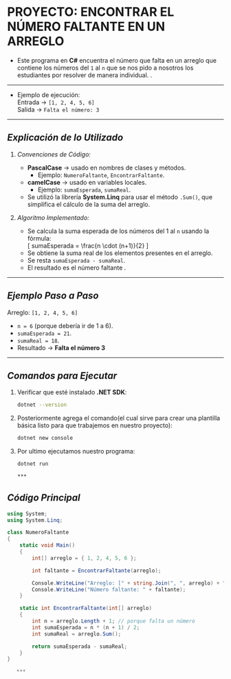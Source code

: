 # **PROYECTO: ENCONTRAR EL NÚMERO FALTANTE EN UN ARREGLO**
- Este programa en **C#** encuentra el número que falta en un arreglo que contiene los números del `1` al `n` que se nos pido a nosotros los estudiantes por resolver de manera individual.  .  
***
- Ejemplo de ejecución:  
  Entrada → `[1, 2, 4, 5, 6]`  
  Salida → `Falta el número: 3`  
***
## ***Explicación de lo Utilizado***
1. *Convenciones de Código:*
   - **PascalCase** → usado en nombres de clases y métodos.  
     - Ejemplo: `NumeroFaltante`, `EncontrarFaltante`.  
   - **camelCase** → usado en variables locales.  
     - Ejemplo: `sumaEsperada`, `sumaReal`.  
   - Se utilizó la librería **System.Linq** para usar el método `.Sum()`, que simplifica el cálculo de la suma del arreglo.  

2. *Algoritmo Implementado:*
   - Se calcula la suma esperada de los números del 1 al `n` usando la fórmula:  
     \[
     sumaEsperada = \frac{n \cdot (n+1)}{2}
     \]  
   - Se obtiene la suma real de los elementos presentes en el arreglo.  
   - Se resta `sumaEsperada - sumaReal`.  
   - El resultado es el número faltante .  

***

## ***Ejemplo Paso a Paso***
Arreglo: `[1, 2, 4, 5, 6]`  
- `n = 6` (porque debería ir de 1 a 6).  
- `sumaEsperada = 21`.  
- `sumaReal = 18`.  
- Resultado → **Falta el número 3**  

***
## ***Comandos para Ejecutar***

1. Verificar que esté instalado **.NET SDK**:
   ```bash
   dotnet --version

2. Posteriormente agrega el comando(el cual sirve para crear una plantilla básica listo para que trabajemos en nuestro proyecto):
    ```bash
   dotnet new console

3. Por ultimo ejecutamos nuestro programa:
    ```bash
   dotnet run

   ***

## ***Código Principal***
```csharp
using System;
using System.Linq;

class NumeroFaltante
{
    static void Main()
    {
        int[] arreglo = { 1, 2, 4, 5, 6 };

        int faltante = EncontrarFaltante(arreglo);

        Console.WriteLine("Arreglo: [" + string.Join(", ", arreglo) + "]");
        Console.WriteLine("Número faltante: " + faltante);
    }

    static int EncontrarFaltante(int[] arreglo)
    {
        int n = arreglo.Length + 1; // porque falta un número
        int sumaEsperada = n * (n + 1) / 2;
        int sumaReal = arreglo.Sum();

        return sumaEsperada - sumaReal;
    }
}

   ***


